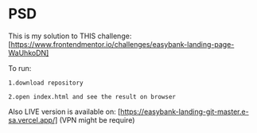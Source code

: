 # PSD


This is my solution to THIS challenge:
[https://www.frontendmentor.io/challenges/easybank-landing-page-WaUhkoDN]



To run:


    1.download repository
  
    2.open index.html and see the result on browser

  
  
  Also LIVE version is available on:
  [https://easybank-landing-git-master.e-sa.vercel.app/]  (VPN might be require)
  

